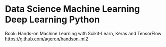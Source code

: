 # Data Science Machine Learning Deep Learning Python

Book: Hands-on Machine Learning with Scikit-Learn, Keras and TensorFlow
https://github.com/ageron/handson-ml2
